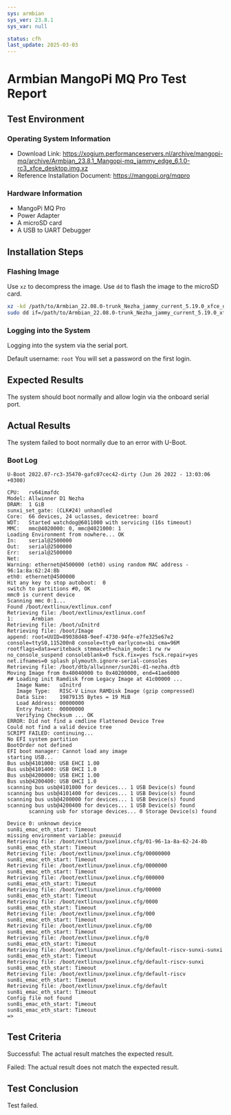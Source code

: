```yaml
---
sys: armbian
sys_ver: 23.8.1
sys_var: null

status: cfh
last_update: 2025-03-03
---
```


# Armbian MangoPi MQ Pro Test Report

## Test Environment

### Operating System Information

- Download Link: https://xogium.performanceservers.nl/archive/mangopi-mq/archive/Armbian_23.8.1_Mangopi-mq_jammy_edge_6.1.0-rc3_xfce_desktop.img.xz
- Reference Installation Document: https://mangopi.org/mqpro

### Hardware Information

- MangoPi MQ Pro
- Power Adapter
- A microSD card
- A USB to UART Debugger

## Installation Steps

### Flashing Image

Use `xz` to decompress the image.
Use `dd` to flash the image to the microSD card.

```bash
xz -kd /path/to/Armbian_22.08.0-trunk_Nezha_jammy_current_5.19.0_xfce_desktop.img.xz
sudo dd if=/path/to/Armbian_22.08.0-trunk_Nezha_jammy_current_5.19.0_xfce_desktop.img of=/dev/your_device bs=1M status=progress
```

### Logging into the System

Logging into the system via the serial port.

Default username: `root`
You will set a password on the first login.

## Expected Results

The system should boot normally and allow login via the onboard serial port.

## Actual Results

The system failed to boot normally due to an error with U-Boot.

### Boot Log

```log
U-Boot 2022.07-rc3-35470-gafc07cec42-dirty (Jun 26 2022 - 13:03:06 +0300)

CPU:   rv64imafdc
Model: Allwinner D1 Nezha
DRAM:  1 GiB
sunxi_set_gate: (CLK#24) unhandled
Core:  66 devices, 24 uclasses, devicetree: board
WDT:   Started watchdog@6011000 with servicing (16s timeout)
MMC:   mmc@4020000: 0, mmc@4021000: 1
Loading Environment from nowhere... OK
In:    serial@2500000
Out:   serial@2500000
Err:   serial@2500000
Net:   
Warning: ethernet@4500000 (eth0) using random MAC address - 96:1a:8a:62:24:8b
eth0: ethernet@4500000
Hit any key to stop autoboot:  0 
switch to partitions #0, OK
mmc0 is current device
Scanning mmc 0:1...
Found /boot/extlinux/extlinux.conf
Retrieving file: /boot/extlinux/extlinux.conf
1:      Armbian
Retrieving file: /boot/uInitrd
Retrieving file: /boot/Image
append: root=UUID=89038d48-9eef-4730-94fe-e7fe325e67e2 console=ttyS0,115200n8 console=tty0 earlycon=sbi cma=96M rootflags=data=writeback stmmaceth=chain_mode:1 rw rw no_console_suspend consoleblank=0 fsck.fix=yes fsck.repair=yes net.ifnames=0 splash plymouth.ignore-serial-consoles
Retrieving file: /boot/dtb/allwinner/sun20i-d1-nezha.dtb
Moving Image from 0x40040000 to 0x40200000, end=41ae6000
## Loading init Ramdisk from Legacy Image at 41c00000 ...
   Image Name:   uInitrd
   Image Type:   RISC-V Linux RAMDisk Image (gzip compressed)
   Data Size:    19879135 Bytes = 19 MiB
   Load Address: 00000000
   Entry Point:  00000000
   Verifying Checksum ... OK
ERROR: Did not find a cmdline Flattened Device Tree
Could not find a valid device tree
SCRIPT FAILED: continuing...
No EFI system partition
BootOrder not defined
EFI boot manager: Cannot load any image
starting USB...
Bus usb@4101000: USB EHCI 1.00
Bus usb@4101400: USB OHCI 1.0
Bus usb@4200000: USB EHCI 1.00
Bus usb@4200400: USB OHCI 1.0
scanning bus usb@4101000 for devices... 1 USB Device(s) found
scanning bus usb@4101400 for devices... 1 USB Device(s) found
scanning bus usb@4200000 for devices... 1 USB Device(s) found
scanning bus usb@4200400 for devices... 1 USB Device(s) found
       scanning usb for storage devices... 0 Storage Device(s) found

Device 0: unknown device
sun8i_emac_eth_start: Timeout
missing environment variable: pxeuuid
Retrieving file: /boot/extlinux/pxelinux.cfg/01-96-1a-8a-62-24-8b
sun8i_emac_eth_start: Timeout
Retrieving file: /boot/extlinux/pxelinux.cfg/00000000
sun8i_emac_eth_start: Timeout
Retrieving file: /boot/extlinux/pxelinux.cfg/0000000
sun8i_emac_eth_start: Timeout
Retrieving file: /boot/extlinux/pxelinux.cfg/000000
sun8i_emac_eth_start: Timeout
Retrieving file: /boot/extlinux/pxelinux.cfg/00000
sun8i_emac_eth_start: Timeout
Retrieving file: /boot/extlinux/pxelinux.cfg/0000
sun8i_emac_eth_start: Timeout
Retrieving file: /boot/extlinux/pxelinux.cfg/000
sun8i_emac_eth_start: Timeout
Retrieving file: /boot/extlinux/pxelinux.cfg/00
sun8i_emac_eth_start: Timeout
Retrieving file: /boot/extlinux/pxelinux.cfg/0
sun8i_emac_eth_start: Timeout
Retrieving file: /boot/extlinux/pxelinux.cfg/default-riscv-sunxi-sunxi
sun8i_emac_eth_start: Timeout
Retrieving file: /boot/extlinux/pxelinux.cfg/default-riscv-sunxi
sun8i_emac_eth_start: Timeout
Retrieving file: /boot/extlinux/pxelinux.cfg/default-riscv
sun8i_emac_eth_start: Timeout
Retrieving file: /boot/extlinux/pxelinux.cfg/default
sun8i_emac_eth_start: Timeout
Config file not found
sun8i_emac_eth_start: Timeout
sun8i_emac_eth_start: Timeout
=> 

```

## Test Criteria

Successful: The actual result matches the expected result.

Failed: The actual result does not match the expected result.

## Test Conclusion

Test failed.
